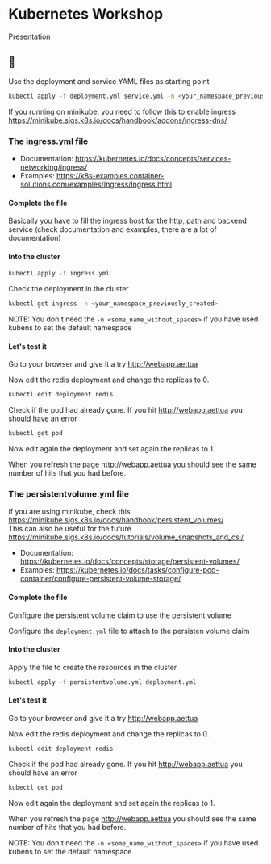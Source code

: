 # Kubernetes Workshop

[Presentation](https://docs.google.com/presentation/d/1BuB8xiFdeyI5P2Ah3rxulteG23i89daxX5UTyOgWq8Y/edit?usp=sharing)

## 🚧 

Use the deployment and service YAML files as starting point

```bash
kubectl apply -f deployment.yml service.yml -n <your_namespace_previously_created>
```

If you running on minikube, you need to follow this to enable ingress https://minikube.sigs.k8s.io/docs/handbook/addons/ingress-dns/

### The ingress.yml file

- Documentation: https://kubernetes.io/docs/concepts/services-networking/ingress/
- Examples: https://k8s-examples.container-solutions.com/examples/Ingress/Ingress.html

#### Complete the file

Basically you have to fill the ingress host for the http, path and backend service (check documentation and examples, there are a lot of documentation)

#### Into the cluster

```bash
kubectl apply -f ingress.yml
```

Check the deployment in the cluster

```bash
kubectl get ingress -n <your_namespace_previously_created>
```

NOTE: You don't need the `-n <some_name_without_spaces>` if you have used kubens to set the default namespace

#### Let's test it

Go to your browser and give it a try http://webapp.aettua

Now edit the redis deployment and change the replicas to 0.

```bash
kubectl edit deployment redis
```

Check if the pod had already gone. If you hit http://webapp.aettua you should have an error

```bash
kubectl get pod
```

Now edit again the deployment and set again the replicas to 1.

When you refresh the page http://webapp.aettua you should see the same number of hits that you had before.

### The persistentvolume.yml file

If you are using minikube, check this https://minikube.sigs.k8s.io/docs/handbook/persistent_volumes/  
This can also be useful for the future https://minikube.sigs.k8s.io/docs/tutorials/volume_snapshots_and_csi/

- Documentation: https://kubernetes.io/docs/concepts/storage/persistent-volumes/
- Examples: https://kubernetes.io/docs/tasks/configure-pod-container/configure-persistent-volume-storage/

#### Complete the file

Configure the persistent volume claim to use the persistent volume

Configure the `deployment.yml` file to attach to the persisten volume claim

#### Into the cluster

Apply the file to create the resources in the cluster

```bash
kubectl apply -f persistentvolume.yml deployment.yml
```

#### Let's test it

Go to your browser and give it a try http://webapp.aettua

Now edit the redis deployment and change the replicas to 0.

```bash
kubectl edit deployment redis
```

Check if the pod had already gone. If you hit http://webapp.aettua you should have an error

```bash
kubectl get pod
```

Now edit again the deployment and set again the replicas to 1.

When you refresh the page http://webapp.aettua you should see the same number of hits that you had before.

NOTE: You don't need the `-n <some_name_without_spaces>` if you have used kubens to set the default namespace